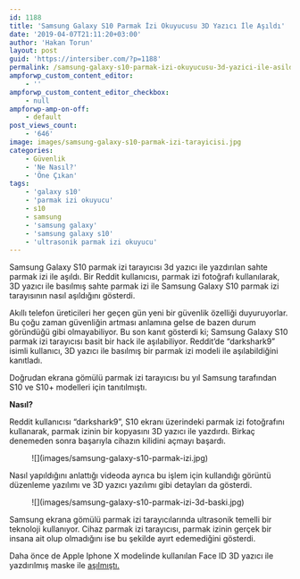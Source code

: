 ```yaml
---
id: 1188
title: 'Samsung Galaxy S10 Parmak İzi Okuyucusu 3D Yazıcı İle Aşıldı'
date: '2019-04-07T21:11:20+03:00'
author: 'Hakan Torun'
layout: post
guid: 'https://intersiber.com/?p=1188'
permalink: /samsung-galaxy-s10-parmak-izi-okuyucusu-3d-yazici-ile-asildi/
ampforwp_custom_content_editor:
    - ''
ampforwp_custom_content_editor_checkbox:
    - null
ampforwp-amp-on-off:
    - default
post_views_count:
    - '646'
image: images/samsung-galaxy-s10-parmak-izi-tarayicisi.jpg
categories:
    - Güvenlik
    - 'Ne Nasıl?'
    - 'Öne Çıkan'
tags:
    - 'galaxy s10'
    - 'parmak izi okuyucu'
    - s10
    - samsung
    - 'samsung galaxy'
    - 'samsung galaxy s10'
    - 'ultrasonik parmak izi okuyucu'
---
```


Samsung Galaxy S10 parmak izi tarayıcısı 3d yazıcı ile yazdırılan sahte parmak izi ile aşıldı. Bir Reddit kullanıcısı, parmak izi fotoğrafı kullanılarak, 3D yazıcı ile basılmış sahte parmak izi ile Samsung Galaxy S10 parmak izi tarayısının nasıl aşıldığını gösterdi.

Akıllı telefon üreticileri her geçen gün yeni bir güvenlik özelliği duyuruyorlar. Bu çoğu zaman güvenliğin artması anlamına gelse de bazen durum göründüğü gibi olmayabiliyor. Bu son kanıt gösterdi ki; Samsung Galaxy S10 parmak izi tarayıcısı basit bir hack ile aşılabiliyor. Reddit’de “darkshark9” isimli kullanıcı, 3D yazıcı ile basılmış bir parmak izi modeli ile aşılabildiğini kanıtladı.

Doğrudan ekrana gömülü parmak izi tarayıcısı bu yıl Samsung tarafından S10 ve S10+ modelleri için tanıtılmıştı.

**Nasıl?**

Reddit kullanıcısı “darkshark9”, S10 ekranı üzerindeki parmak izi fotoğrafını kullanarak, parmak izinin bir kopyasını 3D yazıcı ile yazdırdı. Birkaç denemeden sonra başarıyla cihazın kilidini açmayı başardı.

<figure class="wp-block-image is-resized">![](images/samsung-galaxy-s10-parmak-izi.jpg)</figure>Nasıl yapıldığını anlattığı videoda ayrıca bu işlem için kullandığı görüntü düzenleme yazılımı ve 3D yazıcı yazılımı gibi detayları da gösterdi.

<figure class="wp-block-image is-resized">![](images/samsung-galaxy-s10-parmak-izi-3d-baski.jpg)</figure>Samsung ekrana gömülü parmak izi tarayıcılarında ultrasonik temelli bir teknoloji kullanıyor. Cihaz parmak izi tarayıcısı, parmak izinin gerçek bir insana ait olup olmadığını ise bu şekilde ayırt edemediğini gösterdi.

Daha önce de Apple Iphone X modelinde kullanılan Face ID 3D yazıcı ile yazdırılmış maske ile [aşılmıştı.](https://intersiber.com/apple-iphone-x-face-id-maske-kullanilarak-asildi/)